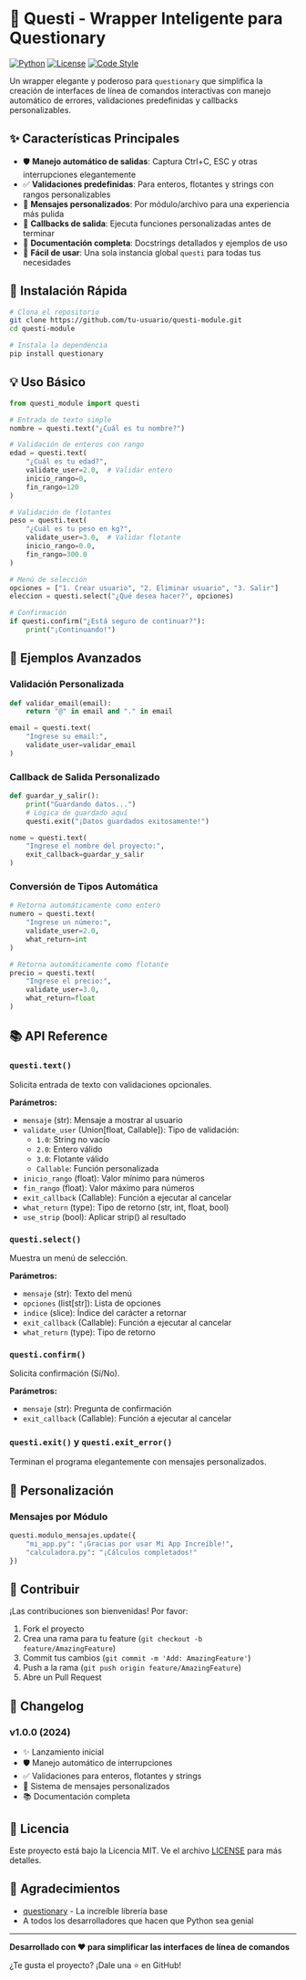 # 🎯 Questi - Wrapper Inteligente para Questionary

[![Python](https://img.shields.io/badge/Python-3.8+-blue.svg)](https://python.org)
[![License](https://img.shields.io/badge/License-MIT-green.svg)](LICENSE)
[![Code Style](https://img.shields.io/badge/Code%20Style-Black-000000.svg)](https://github.com/psf/black)

Un wrapper elegante y poderoso para `questionary` que simplifica la creación de interfaces de línea de comandos interactivas con manejo automático de errores, validaciones predefinidas y callbacks personalizables.

## ✨ Características Principales

- 🛡️ **Manejo automático de salidas**: Captura Ctrl+C, ESC y otras interrupciones elegantemente
- ✅ **Validaciones predefinidas**: Para enteros, flotantes y strings con rangos personalizables
- 🎨 **Mensajes personalizados**: Por módulo/archivo para una experiencia más pulida
- 🔧 **Callbacks de salida**: Ejecuta funciones personalizadas antes de terminar
- 📝 **Documentación completa**: Docstrings detallados y ejemplos de uso
- 🚀 **Fácil de usar**: Una sola instancia global `questi` para todas tus necesidades

## 🚀 Instalación Rápida

```bash
# Clona el repositorio
git clone https://github.com/tu-usuario/questi-module.git
cd questi-module

# Instala la dependencia
pip install questionary
```

## 💡 Uso Básico

```python
from questi_module import questi

# Entrada de texto simple
nombre = questi.text("¿Cuál es tu nombre?")

# Validación de enteros con rango
edad = questi.text(
    "¿Cuál es tu edad?", 
    validate_user=2.0,  # Validar entero
    inicio_rango=0, 
    fin_rango=120
)

# Validación de flotantes
peso = questi.text(
    "¿Cuál es tu peso en kg?",
    validate_user=3.0,  # Validar flotante
    inicio_rango=0.0,
    fin_rango=300.0
)

# Menú de selección
opciones = ["1. Crear usuario", "2. Eliminar usuario", "3. Salir"]
eleccion = questi.select("¿Qué desea hacer?", opciones)

# Confirmación
if questi.confirm("¿Está seguro de continuar?"):
    print("¡Continuando!")
```

## 🎯 Ejemplos Avanzados

### Validación Personalizada

```python
def validar_email(email):
    return "@" in email and "." in email

email = questi.text(
    "Ingrese su email:",
    validate_user=validar_email
)
```

### Callback de Salida Personalizado

```python
def guardar_y_salir():
    print("Guardando datos...")
    # Lógica de guardado aquí
    questi.exit("¡Datos guardados exitosamente!")

nome = questi.text(
    "Ingrese el nombre del proyecto:",
    exit_callback=guardar_y_salir
)
```

### Conversión de Tipos Automática

```python
# Retorna automáticamente como entero
numero = questi.text(
    "Ingrese un número:",
    validate_user=2.0,
    what_return=int
)

# Retorna automáticamente como flotante
precio = questi.text(
    "Ingrese el precio:",
    validate_user=3.0,
    what_return=float
)
```

## 📚 API Reference

### `questi.text()`

Solicita entrada de texto con validaciones opcionales.

**Parámetros:**
- `mensaje` (str): Mensaje a mostrar al usuario
- `validate_user` (Union[float, Callable]): Tipo de validación:
  - `1.0`: String no vacío
  - `2.0`: Entero válido
  - `3.0`: Flotante válido
  - `Callable`: Función personalizada
- `inicio_rango` (float): Valor mínimo para números
- `fin_rango` (float): Valor máximo para números
- `exit_callback` (Callable): Función a ejecutar al cancelar
- `what_return` (type): Tipo de retorno (str, int, float, bool)
- `use_strip` (bool): Aplicar strip() al resultado

### `questi.select()`

Muestra un menú de selección.

**Parámetros:**
- `mensaje` (str): Texto del menú
- `opciones` (list[str]): Lista de opciones
- `indice` (slice): Índice del carácter a retornar
- `exit_callback` (Callable): Función a ejecutar al cancelar
- `what_return` (type): Tipo de retorno

### `questi.confirm()`

Solicita confirmación (Sí/No).

**Parámetros:**
- `mensaje` (str): Pregunta de confirmación
- `exit_callback` (Callable): Función a ejecutar al cancelar

### `questi.exit()` y `questi.exit_error()`

Terminan el programa elegantemente con mensajes personalizados.

## 🎨 Personalización

### Mensajes por Módulo

```python
questi.modulo_mensajes.update({
    "mi_app.py": "¡Gracias por usar Mi App Increíble!",
    "calculadora.py": "¡Cálculos completados!"
})
```

## 🤝 Contribuir

¡Las contribuciones son bienvenidas! Por favor:

1. Fork el proyecto
2. Crea una rama para tu feature (`git checkout -b feature/AmazingFeature`)
3. Commit tus cambios (`git commit -m 'Add: AmazingFeature'`)
4. Push a la rama (`git push origin feature/AmazingFeature`)
5. Abre un Pull Request

## 📝 Changelog

### v1.0.0 (2024)
- ✨ Lanzamiento inicial
- 🛡️ Manejo automático de interrupciones
- ✅ Validaciones para enteros, flotantes y strings
- 🎨 Sistema de mensajes personalizados
- 📚 Documentación completa

## 📄 Licencia

Este proyecto está bajo la Licencia MIT. Ve el archivo [LICENSE](LICENSE) para más detalles.

## 🙏 Agradecimientos

- [questionary](https://github.com/tmbo/questionary) - La increíble librería base
- A todos los desarrolladores que hacen que Python sea genial

---

**Desarrollado con ❤️ para simplificar las interfaces de línea de comandos**

¿Te gusta el proyecto? ¡Dale una ⭐ en GitHub!
